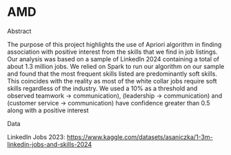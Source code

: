 # AMD

Abstract

The purpose of this project highlights the use of Apriori algorithm in finding association with positive interest from the skills that we find in job listings. Our analysis was based on a sample of LinkedIn 2024 containing a total of about 1.3 million jobs. We relied on Spark to run our algorithm on our sample and found that the most frequent skills listed are predominantly soft skills. This coincides with the reality as most of the white collar jobs require soft skills regardless of the industry. We used a 10\% as a threshold and observed  teamwork $\rightarrow$ communication), (leadership $\rightarrow$ communication) and (customer service $\rightarrow$ communication) have confidence greater than 0.5 along with a positive interest

Data 

LinkedIn Jobs 2023:
https://www.kaggle.com/datasets/asaniczka/1-3m-linkedin-jobs-and-skills-2024




